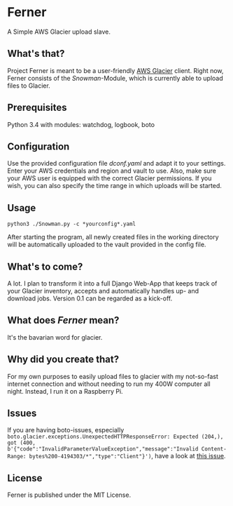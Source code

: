 # Ferner
A Simple AWS Glacier upload slave.

## What's that?
Project Ferner is meant to be a user-friendly [AWS Glacier](http://aws.amazon.com/de/glacier/) client. Right now, Ferner consists of the *Snowman*-Module, which is currently able to upload files to Glacier.

## Prerequisites
Python 3.4 with modules: watchdog, logbook, boto

## Configuration
Use the provided configuration file *dconf.yaml* and adapt it to your settings. Enter your AWS credentials and region and vault to use. Also, make sure your AWS user is equipped with the correct Glacier permissions. If you wish, you can also specify the time range in which uploads will be started.

## Usage
`python3 ./Snowman.py -c *yourconfig*.yaml`

After starting the program, all newly created files in the working directory will be automatically uploaded to the vault provided in the config file.

## What's to come?
A lot. I plan to transform it into a full Django Web-App that keeps track of your Glacier inventory, accepts and automatically handles up- and download jobs. Version 0.1 can be regarded as a kick-off.

## What does *Ferner* mean?
It's the bavarian word for glacier.

## Why did you create that?
For my own purposes to easily upload files to glacier with my not-so-fast internet connection and without needing to run my 400W computer all night. Instead, I run it on a Raspberry Pi.

## Issues
If you are having boto-issues, especially `boto.glacier.exceptions.UnexpectedHTTPResponseError: Expected (204,), got (400, b'{"code":"InvalidParameterValueException","message":"Invalid Content-Range: bytes%200-4194303/*","type":"Client"}')`, have a look at [this issue](https://github.com/boto/boto/issues/2524).

## License
Ferner is published under the MIT License.
